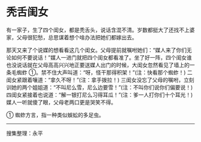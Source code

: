 # 秃舌闺女

有一家子，生了四个闺女，都是秃舌头，说话含混不清。岁数都挺大了还找不上婆家，父母很犯愁，总思谋着想个啥办法把她们都嫁出去。

那天又来了个说媒的想看看这几个闺女。父母提前就嘱咐她们：“媒人来了你们无论如何不要说话！”媒人一进门就把四个闺女都看准了。坐了好一阵，四个闺女谁也没说话就在父母高高兴兴地正要送媒人出门的时候，大闺女忽然看见了墙上的一条毛蜘蚱 ①。禁不住大声叫道：“呀，怪干那得积架！”(注：快看那个蜘蚱！) 二闺女紧跟着嚷道：“拿久不呀！”(注：拿手拨拉！) 三闺女没忘了父母的嘱咐，立刻训她的两个姐姐道：“不叫尼么雪，尼么边要雪！”(注：不叫你们说你们偏要说！) 四闺女紧接着也说道：“解一银打尼么习得耳瓜！”(注：爹一人打你们十个耳光！) 媒人一听就傻了眼，父母老两口更是哭笑不得。

① 蜘蚱方言，指一种类似蜈蚣的多足虫。

---

搜集整理：永平
